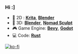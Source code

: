 ### Hi :]

* 🎨 2D : [**Krita**](https://krita.org/), [**Blender**](https://www.blender.org/)
* 🔶 3D: [**Blender**](https://www.blender.org/), [**Nomad Sculpt**](https://nomadsculpt.com/)
* 🎮 Game Engine: [**Bevy**](https://bevyengine.org/), [**Godot**](https://godotengine.org/)
* 💻 Code: [**Rust**](https://www.rust-lang.org/)

[![ko-fi](https://ko-fi.com/img/githubbutton_sm.svg)](https://ko-fi.com/ameknite)
